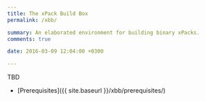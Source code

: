 ```yaml
---
title: The xPack Build Box
permalink: /xbb/

summary: An elaborated environment for building binary xPacks.
comments: true

date: 2016-03-09 12:04:00 +0300

---
```


TBD

- [Prerequisites]({{ site.baseurl }}/xbb/prerequisites/)

